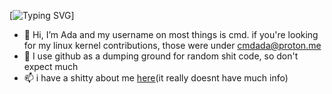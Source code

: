 [![Typing SVG](https://readme-typing-svg.demolab.com/?lines=Professional+Nerd;Bad+at+explaining+stuff)]

- 👋 Hi, I’m Ada and my username on most things is cmd. if you're looking for my linux kernel contributions, those were under cmdada@proton.me
- 👀 I use github as a dumping ground for random shit code, so don't expect much
- 📫 i have a shitty about me [here](http://about.poweredge.xyz/)(it really doesnt have much info)
<!---
--->
